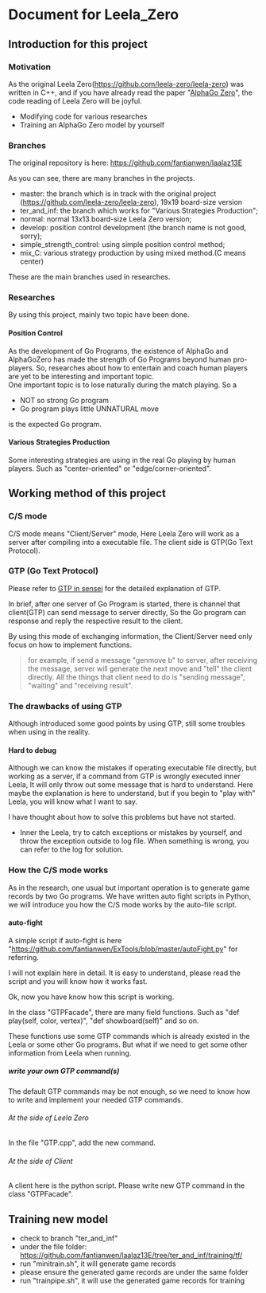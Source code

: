 # Document for Leela_Zero


## Introduction for this project

### Motivation

As the original Leela Zero(https://github.com/leela-zero/leela-zero) was written in C++, and if you have already read the paper "[AlphaGo Zero](https://deepmind.com/research/publications/mastering-game-go-without-human-knowledge)", the code reading of Leela Zero will be joyful.
 
* Modifying code for various researches
* Training an AlphaGo Zero model by yourself 

### Branches
The original repository is here: https://github.com/fantianwen/laalaz13E

As you can see, there are many branches in the projects.

- master: the branch which is in track with the original project (https://github.com/leela-zero/leela-zero), 19x19 board-size version
- ter_and_inf: the branch which works for "Various Strategies Production";
- normal: normal 13x13 board-size Leela Zero version;
- develop: position control development (the branch name is not good, sorry);
- simple_strength_control: using simple position control method;
- mix_C: various strategy production by using mixed method.(C means center)

These are the main branches used in researches.


### Researches

By using this project, mainly two topic have been done.


#### Position Control
 As the development of Go Programs, the existence of AlphaGo and AlphaGoZero has made the strength of Go Programs beyond human pro-players.
  So, researches about how to entertain and coach human players are yet to be interesting and important topic.  
 One important topic is to lose naturally during the match playing. So a 
  * NOT so strong Go program
  * Go program plays little UNNATURAL move

  is the expected Go program.
   
   
#### Various Strategies Production

Some interesting strategies are using in the real Go playing by human players.
Such as "center-oriented" or "edge/corner-oriented".


## Working method of this project

### C/S mode
C/S mode means "Client/Server" mode, Here Leela Zero will work as a server after compiling into a executable file.
The client side is GTP(Go Text Protocol).

### GTP (Go Text Protocol)
Please refer to [GTP in sensei](https://senseis.xmp.net/?GTP) for the detailed explanation of GTP.

In brief, after one server of Go Program is started, there is channel that client(GTP) can send message to server directly, So the Go program can response and reply the respective result to the client.

By using this mode of exchanging information, the Client/Server need only focus on how to implement functions.

> for example, if send a message "genmove b" to server, after receiving the message, server will generate the next move and "tell" the client directly. All the things that client need to do is "sending message", "waiting" and "receiving result".

### The drawbacks of using GTP

Although introduced some good points by using GTP, still some troubles when using in the reality.

#### Hard to debug
Although we can know the mistakes if operating executable file directly, but working as a server, if a command from GTP is wrongly executed inner Leela, It will only throw out some message that is hard to understand.
Here maybe the explanation is here to understand, but if you begin to "play with" Leela, you will know what I want to say.

I have thought about how to solve this problems but have not started.

* Inner the Leela, try to catch exceptions or mistakes by yourself, and throw the exception outside to log file. When something is wrong, you can refer to the log for solution.


### How the C/S mode works

As in the research, one usual but important operation is to generate game records by two Go programs.
We have written auto fight scripts in Python, we will introduce you how the C/S mode works by the auto-file script.

#### auto-fight 

A simple script if auto-fight is here "https://github.com/fantianwen/ExTools/blob/master/autoFight.py" for referring.

I will not explain here in detail. It is easy to understand, please read the script and you will know how it works fast.

Ok, now you have know how this script is working. 

In the class "GTPFacade", there are many field functions. Such as "def play(self, color, vertex)", "def showboard(self)" and so on.

These functions use some GTP commands which is already existed in the Leela or some other Go programs. 
But what if we need to get some other information from Leela when running.


##### write your own GTP command(s)
The default GTP commands may be not enough, so we need to know how to write and implement your needed GTP commands.

###### At the side of Leela Zero

In the file "GTP.cpp", add the new command.

###### At the side of Client

A client here is the python script.
Please write new GTP command in the class "GTPFacade".


## Training new model

- check to branch "ter_and_inf"
- under the file folder: https://github.com/fantianwen/laalaz13E/tree/ter_and_inf/training/tf/
- run "minitrain.sh", it will generate game records
- please ensure the generated game records are under the same folder
- run "trainpipe.sh", it will use the generated game records for training



